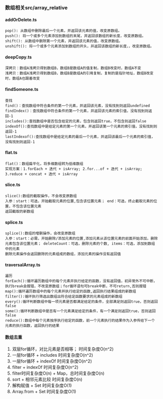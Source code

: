### 数组相关src/array_relative

#### addOrDelete.ts
```shell
pop(): 从数组中删除最后一个元素，并返回该元素的值，改变原数组。
push(): 将一个或多个元素添加到数组的末尾，并返回该数组的新长度，改变原数组。
shift(): 从数组中删除第一个元素，并返回该元素的值，改变原数组。
unshift(): 将一个或多个元素添加到数组的开头，并返回该数组的新长度，，改变原数组。
```

#### deepCopy.ts
```shell
深拷贝：数组A浅拷贝得到数组B，数组B是数组A的值复制，数组B改变时，数组A不变
浅拷贝：数组A浅拷贝得到数组B，数组B是数组A的引用复制，复制的是指针地址，数组B改变时，数组A也跟着改变
```

#### findSomeone.ts
```shell
查找
find()：查找数组中符合条件的第一个元素，并返回该元素，没有找到则返回undefined
findIndex()：查找数组中符合条件的第一个元素，并返回该元素的索引值，没有找到则返回-1
includes():查找数组中是否包含给定的元素，包含则返回true，不包含则返回false
indexOf():查找数组中是给定元素的第一个元素，并返回该第一个元素的索引值，没有找到则返回-1
lastIndexof():查找数组中是给定元素的最后一个元素，并返回该最后一个元素的索引值，没有找到则返回-1
```

#### flat.ts
```shell
flat()：数组扁平化，将多维数组转为低维数组
实现方案：1.forEach + 迭代 + isArray; 2.for...of + 迭代 + isArray; 3.reduce + concat + 迭代 + isArray
```

#### slice.ts
```shell
slice():数组的截取操作，不会改变原数组
入参：start：可选，开始截取元素的位置,包含该位置元素； end：可选，终止截取元素的位置，不包含该位置元素
返回截取的新数组
```

#### splice.ts
```shell
splice():数组的增删操作，会改变原数组
入参：start：必需，开始删除/添加元素的位置,添加元素从该位置元素的前面开始添加，删除元素包含该位置元素； deleteCount：可选，删除元素的个数, items：可选，添加到数组中的元素
删除元素操作会返回删除的元素组成的数组，添加元素的操作没有返回值
```

#### traversalArray.ts
```shell
遍历
forEach():循环遍历数组中的每个元素并执行给定的函数，没有返回值，初异常外不可中断，执行break会报错，不改变原数组；for循环语句可break中断，不可return,否则报错
map():循环遍历数组中的每个元素并执行给定的函数,返回执行结果组成的新数组
filter():循环执行筛选出数组出符合给定函数要求的元素组成的新数组
every():循环判断数组中每一项元素是否都满足给定的条件，全部满足则返回true，否则返回false
some():循环判断数组中是否有一个元素满足给定的条件，有一个满足则返回true，否则返回false
reduce():数组中每个元素按序执行给定的函数，前一个元素执行的结果作为入参传给下一个元素的执行函数，返回执行的结果
```

#### 数组去重
1. 双层for循环，对比元素是否相等； 时间复杂度O(n^2)
2. 一层for循环 + includes 时间复杂度O(n^2)
2. 一层for循环 + indexOf 时间复杂度O(n^2)
3. filter + indexOf 时间复杂度O(n^2)
4. filter时间复杂度O(n) + Map，总时间复杂度O(n)
5. sort + 相邻元素比较 时间复杂度O(n)
6. 解构赋值 + Set  时间复杂度O(1)
7. Array.from + Set 时间复杂度O(1)




